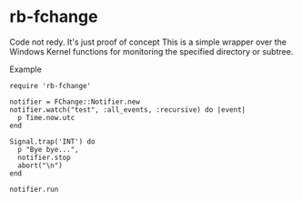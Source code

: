# rb-fchange

Code not redy. It's just proof of concept
This is a simple wrapper over the Windows Kernel functions for monitoring the specified directory or subtree.

Example

    require 'rb-fchange'
    
    notifier = FChange::Notifier.new
    notifier.watch("test", :all_events, :recursive) do |event|
      p Time.now.utc
    end
    
    Signal.trap('INT') do
      p "Bye bye...",
      notifier.stop
      abort("\n")
    end
    
    notifier.run
